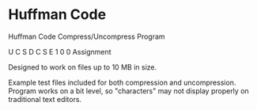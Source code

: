 # Huffman Code

Huffman Code Compress/Uncompress Program

U C S D C S E 1 0 0 Assignment

Designed to work on files up to 10 MB in size.

Example test files included for both compression and uncompression. Program works on a bit level, so "characters" may not display properly on traditional text editors.
